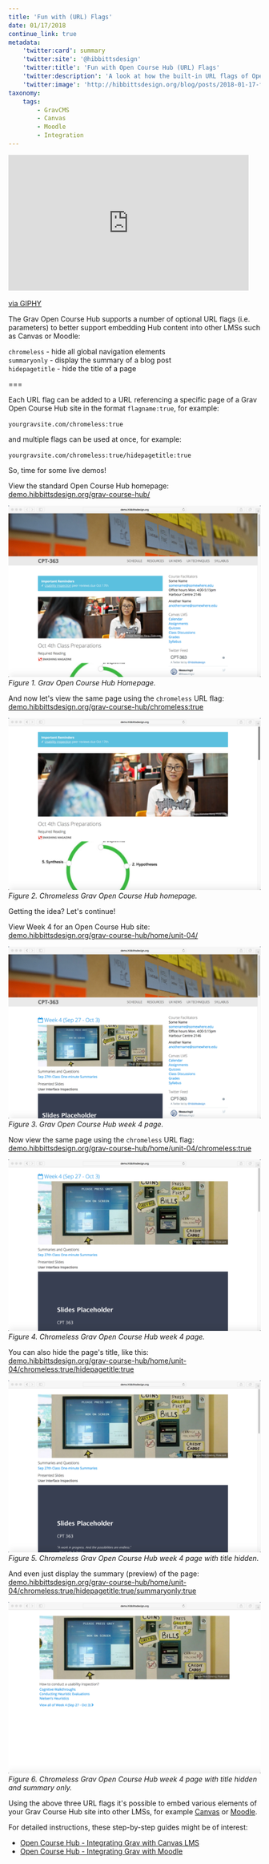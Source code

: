 ```yaml
---
title: 'Fun with (URL) Flags'
date: 01/17/2018
continue_link: true
metadata:
    'twitter:card': summary
    'twitter:site': '@hibbittsdesign'
    'twitter:title': 'Fun with Open Course Hub (URL) Flags'
    'twitter:description': 'A look at how the built-in URL flags of Open Course Hub helps better integrate Grav CMS content into existing LMSs'
    'twitter:image': 'http://hibbittsdesign.org/blog/posts/2018-01-17-fun-with-open-course-hub-url-flags/week4-chromeless-summaryonly.png'
taxonomy:
    tags:
        - GravCMS
        - Canvas
        - Moodle
        - Integration
---
```


<div class="videoWrapper"><iframe src="https://giphy.com/embed/QTwv9aLCaaEgM" width="480" height="271" frameBorder="0" class="giphy-embed" allowFullScreen></iframe><p><a href="https://giphy.com/gifs/QTwv9aLCaaEgM">via GIPHY</a></p></div>

The Grav Open Course Hub supports a number of optional URL flags (i.e. parameters) to better support embedding Hub content into other LMSs such as Canvas or Moodle:

`chromeless` - hide all global navigation elements  
`summaryonly` - display the summary of a blog post  
`hidepagetitle` - hide the title of a page  

===

Each URL flag can be added to a URL referencing a specific page of a Grav Open Course Hub site in the format `flagname:true`, for example:  

`yourgravsite.com/chromeless:true`

and multiple flags can be used at once, for example:  

`yourgravsite.com/chromeless:true/hidepagetitle:true`

So, time for some live demos!  

View the standard Open Course Hub homepage:  
[demo.hibbittsdesign.org/grav-course-hub/](http://demo.hibbittsdesign.org/grav-course-hub/)

![Grav Open Course Hub Homepage](home.png)  
_Figure 1. Grav Open Course Hub Homepage._

And now let's view the same page using the `chromeless` URL flag:  
[demo.hibbittsdesign.org/grav-course-hub/chromeless:true](http://demo.hibbittsdesign.org/grav-course-hub/chromeless:true)

![Chromeless Grav Open Course Hub Homepage](home-chromeless.png)  
_Figure 2. Chromeless Grav Open Course Hub homepage._

Getting the idea? Let's continue!  

View Week 4 for an Open Course Hub site:  
[demo.hibbittsdesign.org/grav-course-hub/home/unit-04/](http://demo.hibbittsdesign.org/grav-course-hub/home/unit-04/)

![Grav Open Course Hub Week 4 Page](week4.png)  
_Figure 3. Grav Open Course Hub week 4 page._

Now view the same page using the `chromeless` URL flag:  
[demo.hibbittsdesign.org/grav-course-hub/home/unit-04/chromeless:true](http://demo.hibbittsdesign.org/grav-course-hub/home/unit-04/chromeless:true)

![Chromeless Grav Open Course Hub Week 4 Page](week4-chromeless.png)  
_Figure 4. Chromeless Grav Open Course Hub week 4 page._

You can also hide the page's title, like this:  
[demo.hibbittsdesign.org/grav-course-hub/home/unit-04/chromeless:true/hidepagetitle:true](http://demo.hibbittsdesign.org/grav-course-hub/home/unit-04/chromeless:true/hidepagetitle:true)

![Chromeless Grav Open Course Hub Week 4 Page with Title Hidden](week4-chromeless-nopagetitle.png)  
_Figure 5. Chromeless Grav Open Course Hub week 4 page with title hidden._

And even just display the summary (preview) of the page:  
[demo.hibbittsdesign.org/grav-course-hub/home/unit-04/chromeless:true/hidepagetitle:true/summaryonly:true](http://demo.hibbittsdesign.org/grav-course-hub/home/unit-04/chromeless:true/hidepagetitle:true/summaryonly:true)

![Chromeless Grav Open Course Hub Week 4 Page with Title Hidden and Summary Only](week4-chromeless-summaryonly.png)  
_Figure 6. Chromeless Grav Open Course Hub week 4 page with title hidden and summary only._

Using the above three URL flags it's possible to embed various elements of your Grav Course Hub site into other LMSs, for example [Canvas](https://canvas.sfu.ca/courses/36662) or <a href="http://paulhibbitts.net/moodle/course/view.php?id=2">Moodle</a>.

For detailed instructions, these step-by-step guides might be of interest:
* [Open Course Hub - Integrating Grav with Canvas LMS](http://learn.hibbittsdesign.org/coursehub/integrating-grav-with-canvas-lms)
* [Open Course Hub - Integrating Grav with Moodle](http://learn.hibbittsdesign.org/coursehub/integrating-grav-with-moodle)

